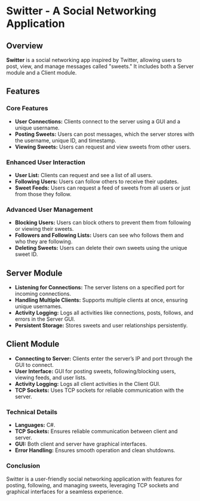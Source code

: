 # Switter - A Social Networking Application
## Overview
**Switter** is a social networking app inspired by Twitter, allowing users to post, view, and manage messages called "sweets." It includes both a Server module and a Client module.

## Features
### Core Features
- **User Connections:** Clients connect to the server using a GUI and a unique username.
- **Posting Sweets:** Users can post messages, which the server stores with the username, unique ID, and timestamp.
- **Viewing Sweets:** Users can request and view sweets from other users.
### Enhanced User Interaction
- **User List:** Clients can request and see a list of all users.
- **Following Users:** Users can follow others to receive their updates.
- **Sweet Feeds:** Users can request a feed of sweets from all users or just from those they follow.
### Advanced User Management
- **Blocking Users:** Users can block others to prevent them from following or viewing their sweets.
- **Followers and Following Lists:** Users can see who follows them and who they are following.
- **Deleting Sweets:** Users can delete their own sweets using the unique sweet ID.
## Server Module
- **Listening for Connections:** The server listens on a specified port for incoming connections.
- **Handling Multiple Clients:** Supports multiple clients at once, ensuring unique usernames.
- **Activity Logging:** Logs all activities like connections, posts, follows, and errors in the Server GUI.
- **Persistent Storage:** Stores sweets and user relationships persistently.
## Client Module
- **Connecting to Server:** Clients enter the server’s IP and port through the GUI to connect.
- **User Interface:** GUI for posting sweets, following/blocking users, viewing feeds, and user lists.
- **Activity Logging:** Logs all client activities in the Client GUI.
- **TCP Sockets:** Uses TCP sockets for reliable communication with the server.
### Technical Details
- **Languages:** C#.
- **TCP Sockets:** Ensures reliable communication between client and server.
- **GUI:** Both client and server have graphical interfaces.
- **Error Handling:** Ensures smooth operation and clean shutdowns.
### Conclusion
Switter is a user-friendly social networking application with features for posting, following, and managing sweets, leveraging TCP sockets and graphical interfaces for a seamless experience.
